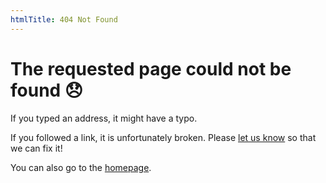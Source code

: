 ```yaml
---
htmlTitle: 404 Not Found
---
```


# The requested page could not be found 😞

If you typed an address, it might have a typo.

If you followed a link, it is unfortunately broken. Please [let us know](mailto:matti.schneider@diplomatie.gouv.fr) so that we can fix it!

You can also go to the [homepage](/).
